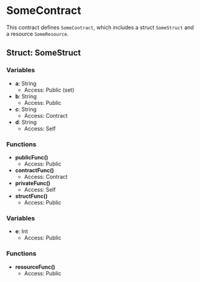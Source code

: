 # SomeContract

This contract defines `SomeContract`, which includes a struct `SomeStruct` and a resource `SomeResource`.

## Struct: SomeStruct

### Variables

- **a**: String
  - Access: Public (set)
- **b**: String
  - Access: Public
- **c**: String
  - Access: Contract
- **d**: String
  - Access: Self

### Functions

- **publicFunc()**
  - Access: Public
- **contractFunc()**
  - Access: Contract
- **privateFunc()**
  - Access: Self
- **structFunc()**
  - Access: Public


### Variables

- **e**: Int
  - Access: Public

### Functions

- **resourceFunc()**
  - Access: Public

